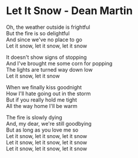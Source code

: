 # Let It Snow - Dean Martin

Oh, the weather outside is frightful\
But the fire is so delightful\
And since we've no place to go\
Let it snow, let it snow, let it snow

It doesn't show signs of stopping\
And I've brought me some corn for popping\
The lights are turned way down low\
Let it snow, let it snow

When we finally kiss goodnight\
How I'll hate going out in the storm\
But if you really hold me tight\
All the way home I'll be warm

The fire is slowly dying\
And, my dear, we're still goodbying\
But as long as you love me so\
Let it snow, let it snow, let it snow\
Let it snow, let it snow, let it snow\
Let it snow, let it snow, let it snow